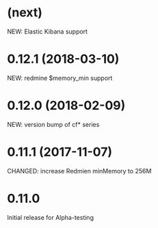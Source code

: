 
# (next)
NEW: Elastic Kibana support

# 0.12.1 (2018-03-10)
NEW: redmine $memory_min support

# 0.12.0 (2018-02-09)
NEW: version bump of cf* series

# 0.11.1 (2017-11-07)
CHANGED: increase Redmien minMemory to 256M

# 0.11.0
Initial release for Alpha-testing
